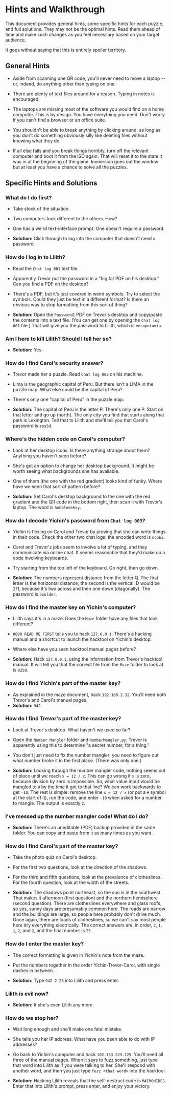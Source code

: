 # Hints and Walkthrough

This document provides general hints, some specific hints for each puzzle, and full solutions.  They may not be the optimal hints.  Read them ahead of time and make such changes as you feel necessary based on your target audience.

It goes without saying that this is entirely spoiler territory.

## General Hints

* Aside from scanning one QR code, you'll never need to move a laptop -- or, indeed, do anything other than typing on one.

* There are plenty of text files around for a reason.  Typing in notes is encouraged.

* The laptops are missing most of the software you would find on a home computer.  This is by design.  You have everything you need.  Don't worry if you can't find a browser or an office suite.

* You shouldn't be able to break anything by clicking around, as long as you don't do something obviously silly like deleting files without knowing what they do.

* If all else fails and you break things horribly, turn off the relevant computer and boot it from the ISO again.  That will reset it to the state it was in at the beginning of the game.  Immersion goes out the window but at least you have a chance to solve all the puzzles.

## Specific Hints and Solutions

### What do I do first?

* Take stock of the situation.

* Two computers look different to the others.  How?

* One has a weird text-interface prompt.  One doesn't require a password.

* **Solution:** Click through to log into the computer that doesn't need a password.

### How do I log in to Lilith?

* Read the `Chat log 001` text file.

* Apparently Trevor put the password in a "big fat PDF on his desktop."  Can you find a PDF on the desktop?

* There's a PDF, but it's just covered in weird symbols.  Try to select the symbols.  Could they just be text in a different format?  Is there an obvious way to strip formatting from this sort of thing?

* **Solution:** Open the `Password1` PDF on Trevor's desktop and copy/paste the contents into a text file.  (You can get one by opening the `Chat log 001` file.)  That will give you the password to Lilith, which is `mesopotamia`.

### Am I here to kill Lilith?  Should I tell her so?

* **Solution:** Yes.

### How do I find Carol's security answer?

* Trevor made her a puzzle.  Read `Chat log 002` on his machine.

* Lima is the geographic capital of Peru.  But there isn't a LIMA in the puzzle map.  What else could be the capital of Peru?

* There's only one "capital of Peru" in the puzzle map.

* **Solution:** The capital of Peru is the letter P.  There's only one P.  Start on that letter and go up (north).  The only city you find that starts along that path is Lexington.  Tell that to Lilith and she'll tell you that Carol's password is `eos5d`.

### Where's the hidden code on Carol's computer?

* Look at her desktop icons.  Is there anything strange about them?  Anything you haven't seen before?

* She's got an option to change her desktop background.  It might be worth seeing what backgrounds she has available.

* One of them (the one with the red gradient) looks kind of funky.  Where have we seen that sort of pattern before?

* **Solution:** Set Carol's desktop background to the one with the red gradient and the QR code in the bottom right, then scan it with Trevor's laptop.  The word is `hobbledehoy`.

### How do I decode Yichin's password from `Chat log 003`?

* Yichin is flexing on Carol and Trevor by proving that she can write things in their code.  Check the other two chat logs: the encoded word is `noobs`.

* Carol and Trevor's jobs seem to involve a lot of typing, and they communicate via online chat.  It seems reasonable that they'd make up a code involving keyboards.

* Try starting from the top left of the keyboard.  Go right, then go down.

* **Solution:** The numbers represent distance from the letter Q.  The first letter is the horizontal distance; the second is the vertical.  D would be 2/1, because it's two across and then one down (diagonally).  The password is `boulder`.

### How do I find the master key on Yichin's computer?

* Lilith says it's in a maze.  Does the `Maze` folder have any files that look different?

* `0000 READ ME FIRST` tells you to hack `127.0.0.1`.  There's a hacking manual and a shortcut to launch the hacktool on Yichin's desktop.

* Where else have you seen hacktool manual pages before?

* **Solution:** Hack `127.0.0.1`, using the information from Trevor's hacktool manual.  It will tell you that the correct file from the `Maze` folder to look at is `0258`.

### How do I find Yichin's part of the master key?

* As explained in the maze document, hack `192.168.2.32`.  You'll need both Trevor's and Carol's manual pages.
* **Solution:** `942`.

### How do I find Trevor's part of the master key?

* Look at Trevor's desktop.  What haven't we used so far?

* Open the `Number Mangler` folder and `NumberMangler.py`.  Trevor is apparently using this to determine "a secret number, for a thing."

* You don't just need to fix the number mangler; you need to figure out what number broke it in the first place.  (There was only one.)

* **Solution:** Looking through the number mangler code, nothing seems out of place until we reach `x = 12 / x`.  This can go wrong if `x` is zero, because division by zero is impossible.  So, what value input would be mangled to `0` by the time it got to that line?  We can work backwards to get `-10`.  The rest is simple: remove the line `x = 12 / x` (or put a `#` symbol at the start of it), run the code, and enter `-10` when asked for a number to mangle.  The output is exactly `2`.

### I've messed up the number mangler code!  What do I do?

* **Solution:** There's an uneditable (PDF) backup provided in the same folder.  You can copy and paste from it as many times as you want.

### How do I find Carol's part of the master key?

* Take the photo quiz on Carol's desktop.

* For the first two questions, look at the direction of the shadows.

* For the third and fifth questions, look at the prevalence of clotheslines.  For the fourth question, look at the width of the streets.

* **Solution:** The shadows point northeast, so the sun is in the southwest.  That makes it afternoon (first question) and the northern hemisphere (second question).  There are clotheslines everywhere and glass roofs, so yes, sunny days are presumably common here.  The roads are narrow and the buildings are large, so people here probably don't drive much.  Once again, there are loads of clotheslines, so we can't say most people here dry everything electrically.  The correct answers are, in order, `2`, `1`, `1`, `2`, and `2`, and the final number is `25`.

### How do I enter the master key?

* The correct formatting is given in Yichin's note from the maze.

* Put the numbers together in the order Yichin-Trevor-Carol, with single dashes in between.

* **Solution:** Type `942-2-25` into Lilith and press enter.

### Lilith is evil now?

* **Solution:** If she's even Lilith any more.

### How do we stop her?

* Wait long enough and she'll make one fatal mistake.

* She tells you her IP address.  What have you been able to do with IP addresses?

* Go back to Yichin's computer and hack `102.153.223.125`.  You'll need all three of the manual pages.  When it says to fuzz something, just type that word into Lilith as if you were talking to her.  She'll respond with another word, and then you just type `fuzz <that word>` into the hacktool.

* **Solution:** Hacking Lilith reveals that the self-destruct code is `MAIMONIDES`.  Enter that into Lilith's prompt, press enter, and enjoy your victory.
